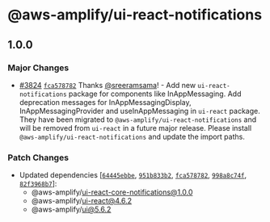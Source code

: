 # @aws-amplify/ui-react-notifications

## 1.0.0

### Major Changes

- [#3824](https://github.com/aws-amplify/amplify-ui/pull/3824) [`fca578782`](https://github.com/aws-amplify/amplify-ui/commit/fca57878265e35e48a64993d82fc386a91a62fc7) Thanks [@sreeramsama](https://github.com/sreeramsama)! - Add new `ui-react-notifications` package for components like InAppMessaging.
  Add deprecation messages for InAppMessagingDisplay, InAppMessagingProvider and useInAppMessaging in `ui-react` package. They have been migrated to `@aws-amplify/ui-react-notifications` and will be removed from `ui-react` in a future major release. Please install `@aws-amplify/ui-react-notifications` and update the import paths.

### Patch Changes

- Updated dependencies [[`64445ebbe`](https://github.com/aws-amplify/amplify-ui/commit/64445ebbee4dd6106375e809fb07cd21fdaff346), [`951b833b2`](https://github.com/aws-amplify/amplify-ui/commit/951b833b2373e6bf0652ef44a1554d99765ffe46), [`fca578782`](https://github.com/aws-amplify/amplify-ui/commit/fca57878265e35e48a64993d82fc386a91a62fc7), [`998a8c74f`](https://github.com/aws-amplify/amplify-ui/commit/998a8c74ff42c250d0d028efb20afa2d54528c86), [`82f3968b7`](https://github.com/aws-amplify/amplify-ui/commit/82f3968b7f750f069bda4ad7bfa9c34d7ee6091f)]:
  - @aws-amplify/ui-react-core-notifications@1.0.0
  - @aws-amplify/ui-react@4.6.2
  - @aws-amplify/ui@5.6.2
